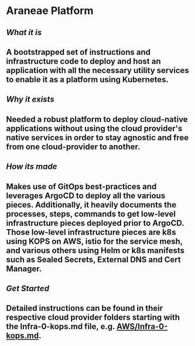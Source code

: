 # Araneae Platform

## *What it is*

A bootstrapped set of instructions and infrastructure code to deploy and host an application
with all the necessary utility services to enable it as a platform using Kubernetes. 
---

## *Why it exists*

Needed a robust platform to deploy cloud-native applications without using the cloud provider's 
native services in order to stay agnostic and free from one cloud-provider to another.  
---

## *How its made*

Makes use of GitOps best-practices and leverages ArgoCD to deploy all the various pieces. Additionally, 
it heavily documents the processes, steps, commands to get low-level infrastructure pieces deployed prior
to ArgoCD. Those low-level infrastructure pieces are k8s using KOPS on AWS, istio for the service mesh, 
and various others using Helm or k8s manifests such as Sealed Secrets, External DNS and Cert Manager.
---

## *Get Started*

Detailed instructions can be found in their respective cloud provider folders starting with 
the Infra-0-kops.md file, e.g. [AWS/Infra-0-kops.md](aws/Infra-0-kops.md).
---